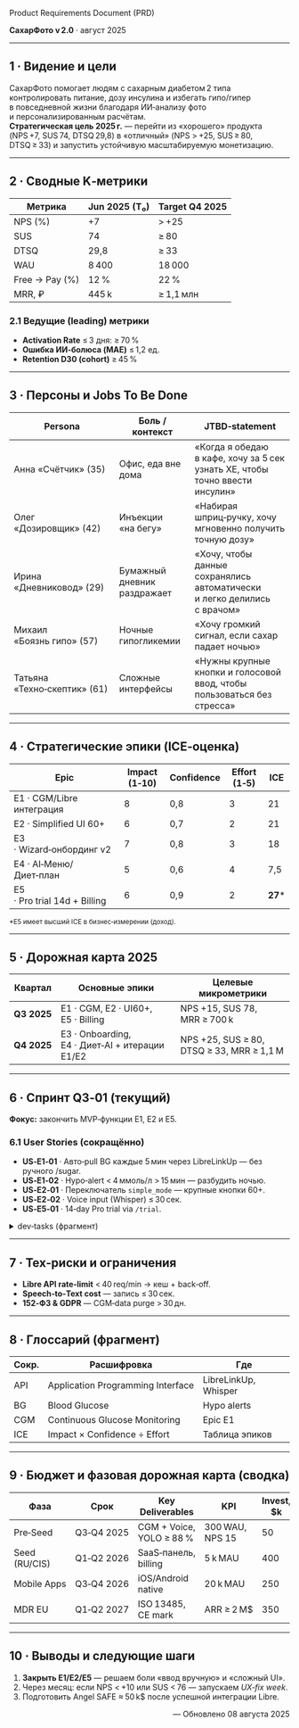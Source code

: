  Product Requirements Document (PRD)

**СахарФото v 2.0** · август 2025

---
## 1 · Видение и цели
СахарФото помогает людям с сахарным диабетом 2 типа контролировать питание, дозу инсулина и избегать гипо/гипер в повседневной жизни благодаря ИИ‑анализу фото и персонализированным расчётам.  
**Стратегическая цель 2025 г.** — перейти из «хорошего» продукта (NPS +7, SUS 74, DTSQ 29,8) в «отличный» (NPS > +25, SUS ≥ 80, DTSQ ≥ 33) и запустить устойчивую масштабируемую монетизацию.

---
## 2 · Сводные K‑метрики
| Метрика | Jun 2025 (T₀) | Target Q4 2025 |
|---------|--------------|---------------|
| NPS (%) | +7 | > +25 |
| SUS | 74 | ≥ 80 |
| DTSQ | 29,8 | ≥ 33 |
| WAU | 8 400 | 18 000 |
| Free → Pay (%) | 12 % | 22 % |
| MRR, ₽ | 445 k | ≥ 1,1 млн |

### 2.1 Ведущие (leading) метрики
* **Activation Rate** ≤ 3 дня: ≥ 70 %  
* **Ошибка ИИ‑болюса (MAE)** ≤ 1,2 ед.  
* **Retention D30 (cohort)** ≥ 45 %

---
## 3 · Персоны и Jobs To Be Done
| Persona | Боль / контекст | JTBD‑statement |
|---------|-----------------|----------------|
| Анна «Счётчик» (35) | Офис, еда вне дома | «Когда я обедаю в кафе, хочу за 5 сек узнать ХЕ, чтобы точно ввести инсулин» |
| Олег «Дозировщик» (42) | Инъекции «на бегу» | «Набирая шприц‑ручку, хочу мгновенно получить точную дозу» |
| Ирина «Дневниковод» (29) | Бумажный дневник раздражает | «Хочу, чтобы данные сохранялись автоматически и легко делились с врачом» |
| Михаил «Боязнь гипо» (57) | Ночные гипогликемии | «Хочу громкий сигнал, если сахар падает ночью» |
| Татьяна «Техно‑скептик» (61) | Сложные интерфейсы | «Нужны крупные кнопки и голосовой ввод, чтобы пользоваться без стресса» |

---
## 4 · Стратегические эпики (ICE‑оценка)
| Epic | Impact (1‑10) | Confidence | Effort (1‑5) | ICE |
|------|--------------|-----------|--------------|-----|
| E1 · CGM/Libre интеграция | 8 | 0,8 | 3 | 21 |
| E2 · Simplified UI 60+ | 6 | 0,7 | 2 | 21 |
| E3 · Wizard‑онбординг v2 | 7 | 0,8 | 3 | 18 |
| E4 · AI‑Меню/Диет‑план | 5 | 0,6 | 4 | 7,5 |
| E5 · Pro trial 14d + Billing | 6 | 0,9 | 2 | **27*** |

<sub>*E5 имеет высший ICE в бизнес‑измерении (доход).</sub>

---
## 5 · Дорожная карта 2025
| Квартал | Основные эпики | Целевые микрометрики |
|---------|---------------|-----------------------|
| **Q3 2025** | E1 · CGM, E2 · UI60+, E5 · Billing | NPS +15, SUS 78, MRR ≥ 700 k |
| **Q4 2025** | E3 · Onboarding, E4 · Диет‑AI + итерации E1/E2 | NPS +25, SUS ≥ 80, DTSQ ≥ 33, MRR ≥ 1,1 M |

---
## 6 · Спринт Q3‑01 (текущий)
**Фокус:** закончить MVP‑функции E1, E2 и E5.

### 6.1 User Stories (сокращённо)
* **US‑E1‑01** · Авто‑pull BG каждые 5 мин через LibreLinkUp — без ручного /sugar.  
* **US‑E1‑02** · Hypo‑alert < 4 ммоль/л > 15 мин — разбудить ночью.  
* **US‑E2‑01** · Переключатель `simple_mode` — крупные кнопки 60+.  
* **US‑E2‑02** · Voice input (Whisper) ≤ 30 сек.  
* **US‑E5‑01** · 14‑day Pro trial via `/trial`.

<details><summary>dev‑tasks (фрагмент)</summary>

| ID | Area | Desc |
|----|------|------|
| 101 | BE | Refresh‑token flow Libre API |
| 102 | BE | Cron 5 min → write entries |
| 103 | BE | Alert engine (Celery + Redis) |
| 104 | FE | Telegram alert UI |
| 105 | FE | XL‑reply‑markup simple_mode |

</details>

---
## 7 · Тех‑риски и ограничения
* **Libre API rate‑limit** < 40 req/min → кеш + back‑off.  
* **Speech‑to‑Text cost** — запись ≤ 30 сек.  
* **152‑ФЗ & GDPR** — CGM‑data purge > 30 дн.

---
## 8 · Глоссарий (фрагмент)
| Сокр. | Расшифровка | Где |
|-------|-------------|-----|
| API | Application Programming Interface | LibreLinkUp, Whisper |
| BG | Blood Glucose | Hypo alerts |
| CGM | Continuous Glucose Monitoring | Epic E1 |
| ICE | Impact × Confidence ÷ Effort | Таблица эпиков |

---
## 9 · Бюджет и фазовая дорожная карта (сводка)
| Фаза | Срок | Key Deliverables | KPI | Invest, $k |
|------|------|-----------------|-----|------------|
| Pre‑Seed | Q3‑Q4 2025 | CGM + Voice, YOLO ≥ 88 % | 300 WAU, NPS 15 | 50 |
| Seed (RU/CIS) | Q1‑Q2 2026 | SaaS‑панель, billing | 5 k MAU | 400 |
| Mobile Apps | Q3‑Q4 2026 | iOS/Android native | 20 k MAU | 250 |
| MDR EU | Q1‑Q2 2027 | ISO 13485, CE mark | ARR ≥ 2 M$ | 350 |

---
## 10 · Выводы и следующие шаги
1. **Закрыть E1/E2/E5** — решаем боли «ввод вручную» и «сложный UI».  
2. Через месяц: если NPS < +10 или SUS < 76 — запускаем *UX‑fix week*.  
3. Подготовить Angel SAFE ≈ 50 k$ после успешной интеграции Libre.

<div align="right">— Обновлено 08 августа 2025</div>

